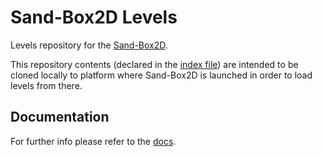 # Sand-Box2D Levels
Levels repository for the [Sand-Box2D](https://github.com/Hammerill/Sand-Box2D).

This repository contents (declared in the [index file](./docs/README-index.md)) are intended to be 
cloned locally to platform where Sand-Box2D is launched in order to load levels from there.

## Documentation
For further info please refer to the [docs](./docs/).
